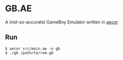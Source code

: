 # GB.AE

A (not-so-accurate) GameBoy Emulator written in [aecor](https://github.com/mustafaquraish/aecor)

## Run

```console
$ aecor src/main.ae -o gb
$ ./gb /path/to/rom.gb
```